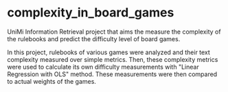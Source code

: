 # complexity_in_board_games
UniMi Information Retrieval project that aims the measure the complexity of the rulebooks and predict the difficulty level of board games.

In this project, rulebooks of various games were analyzed and their text complexity measured over simple metrics. Then, these complexity metrics
were used to calculate its own difficulty measurements with "Linear Regression with OLS" method. These measurements were then compared
to actual weights of the games.

